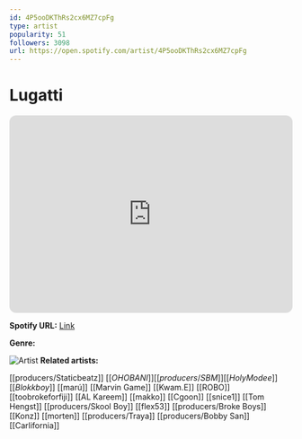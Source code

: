 ```yaml
---
id: 4P5ooDKThRs2cx6MZ7cpFg
type: artist
popularity: 51
followers: 3098
url: https://open.spotify.com/artist/4P5ooDKThRs2cx6MZ7cpFg
---
```

# Lugatti

<iframe style="border-radius:12px" src="https://open.spotify.com/embed/artist/4P5ooDKThRs2cx6MZ7cpFg" width="100%" height="352" frameBorder="0" allowfullscreen="" allow="autoplay; clipboard-write; encrypted-media; fullscreen; picture-in-picture" loading="lazy"></iframe>

**Spotify URL:** [Link](https://open.spotify.com/artist/4P5ooDKThRs2cx6MZ7cpFg)

**Genre:** 

![Artist](https://i.scdn.co/image/ab6761610000e5eb42d95bfbc98c6779c485237f)
**Related artists:**

[[producers/Staticbeatz]]
[[$OHO BANI]]
[[producers/SBM]]
[[Holy Modee]]
[[Blokkboy$]]
[[marú]]
[[Marvin Game]]
[[Kwam.E]]
[[ROBO]]
[[toobrokeforfiji]]
[[AL Kareem]]
[[makko]]
[[Cgoon]]
[[snice1]]
[[Tom Hengst]]
[[producers/Skool Boy]]
[[flex53]]
[[producers/Broke Boys]]
[[Konz]]
[[morten]]
[[producers/Traya]]
[[producers/Bobby San]]
[[Carlifornia]]
